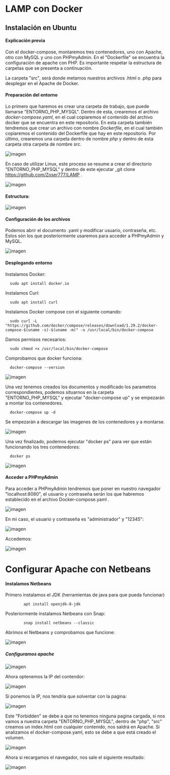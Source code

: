 # LAMP con Docker

## Instalación en Ubuntu
#### Explicación previa

Con el docker-compose, montaremos tres contenedores, uno con Apache, otro con MySQL y uno con PHPmyAdmin. En el "Dockerfile" se encuentra la configuración de apache con PHP. Es importante respetar la estructura de carpetas que se presenta a continuación. 

La carpeta "src", será donde metamos nuestros archivos .html o .php para desplegar en el Apache de Docker. 

#### Preparación del entorno 

Lo primero que haremos es crear una carpeta de trabajo, que puede llamarse "ENTORNO_PHP_MYSQL". Dentro de esta, crearemos el archivo _docker-compose.yaml_, en el cual copiaremos el contenido del archivo docker que se encuentra en este repositorio. En esta carpeta también tendremos que crear un archivo con nombre _Dockerfile_, en el cual también copiaremos el contenido del Dockerfile que hay en este repositorio. Por último, crearemos una carpeta dentro de nombre _php_ y dentro de esta carpeta otra carpeta de nombre _src_.


![imagen](https://user-images.githubusercontent.com/80277545/146685326-0cb4a09e-91f3-4a01-b43b-59291a2b36b6.png)


En caso de utilizar Linux, este proceso se resume a crear el directorio "ENTORNO_PHP_MYSQL" y dentro de este ejecutar _git clone https://github.com/Zoser777/LAMP .

![imagen](https://user-images.githubusercontent.com/80277545/146687132-20066833-38db-4cad-8524-96759f3066da.png)



#### Estructura:

![imagen](https://user-images.githubusercontent.com/80277545/146685361-5e5ec4ed-4783-44be-91f9-4cdc179a43b1.png)



#### Configuración de los archivos

Podemos abrir el documento .yaml y modificar usuario, contraseña, etc. Estos són los que posteriormente usaremos para acceder a PHPmyAdmin y MySQL.

![imagen](https://user-images.githubusercontent.com/80277545/146685285-19520ed8-8928-4db3-a860-70370ae9eb12.png)



#### Desplegando entorno

Instalamos Docker:

      sudo apt install docker.io
      
      
Instalamos Curl:

      sudo apt install curl

Instalamos Docker compose con el siguiente comando:

      sudo curl -L "https://github.com/docker/compose/releases/download/1.29.2/docker-compose-$(uname -s)-$(uname -m)" -o /usr/local/bin/docker-compose

Damos permisos necesarios: 

      sudo chmod +x /usr/local/bin/docker-compose
      
Comprobamos que docker funciona:

      docker-compose --version
      
![imagen](https://user-images.githubusercontent.com/80277545/146685556-e20727da-5f35-42c7-a4d3-400f2a004d0c.png)



Una vez tenemos creados los documentos y modificado los parametros correspondientes, podemos situarnos en la carpeta "ENTORNO_PHP_MYSQL" y ejecutar "docker-compose up" y se empezarán a montar los contenedores. 

      docker-compose up -d


Se empezarán a descargar las imagenes de los contenedores y a montarse.

![imagen](https://user-images.githubusercontent.com/80277545/146685711-2a60f340-7ae3-487a-b38a-558aad20e803.png)

Una vez finalizado, podemos ejecutar "docker ps" para ver que están funcionando los tres contenedores:

      docker ps
 
![imagen](https://user-images.githubusercontent.com/80277545/146685745-5c138f54-e58d-499f-b2a9-e78cc8d4b11b.png)



#### Acceder a PHPmyAdmin

Para acceder a PHPmyAdmin tendremos que poner en nuestro navegador "localhost:8080", el usuario y contraseña serán los que habremos establecido en el archivo Docker-compose.yaml . 

![imagen](https://user-images.githubusercontent.com/80277545/146685791-2b690471-8e23-4230-a38e-6160ce0125cb.png)

En mi caso, el usuario y contraseña es "administrador" y "12345": 

![imagen](https://user-images.githubusercontent.com/80277545/146685826-f572fd88-46c1-4d69-bf06-2f2587f05bd8.png)

Accedemos:

![imagen](https://user-images.githubusercontent.com/80277545/146685860-a4727dde-87f6-4790-9894-dbce8dd85a6f.png)


# Configurar Apache con Netbeans 

#### Instalamos Netbeans

Primero instalamos el JDK (herramientas de java para que pueda funcionar)

            apt install openjdk-8-jdk
            
Posteriormente instalamos Netbeans con Snap:

            snap install netbeans --classic
            
Abrimos el Netbeans y comprobamos que funcione: 

![imagen](https://user-images.githubusercontent.com/80277545/146686232-a73551d4-4838-4a5d-9ddf-8e62ceba3e8c.png)

##### Configuramos apache

![imagen](https://user-images.githubusercontent.com/80277545/146686351-e49c4184-b941-47dd-a1bc-818279579817.png)

Ahora optenemos la IP del contendor:

![imagen](https://user-images.githubusercontent.com/80277545/146688816-be98e9df-6206-4996-994a-c0ebd1294c22.png)



Si ponemos la IP, nos tendría que solventar con la pagina: 

![imagen](https://user-images.githubusercontent.com/80277545/146687326-5b113752-762d-404f-b380-43ea09c1dff0.png)

 Este "Forbidden" se debe a que no tenemos ninguna pagina cargada, si nos vamos a nuestra carpeta "ENTORNO_PHP_MYSQL", dentro de "php", "src" creamos un index.html con cualquier contenido, nos saldrá en Apache. 
Si analizamos el docker-compose.yaml, esto se debe a que está creado el volumen. 

![imagen](https://user-images.githubusercontent.com/80277545/146688726-011915b6-bf06-49b2-8574-354eea443ed2.png)

Ahora si recargamos el navegador, nos sale el siguiente resultado: 

![imagen](https://user-images.githubusercontent.com/80277545/146688762-8e6df365-da12-4a16-9f5e-7c617bd020b4.png)



